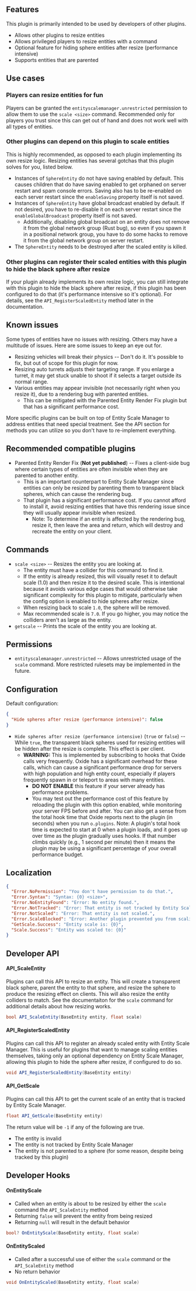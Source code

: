 ## Features

This plugin is primarily intended to be used by developers of other plugins.

- Allows other plugins to resize entities
- Allows privileged players to resize entities with a command
- Optional feature for hiding sphere entities after resize (performance intensive)
- Supports entities that are parented

## Use cases

### Players can resize entities for fun

Players can be granted the `entityscalemanager.unrestricted` permission to allow them to use the `scale <size>` command. Recommended only for players you trust since this can get out of hand and does not work well with all types of entities.

### Other plugins can depend on this plugin to scale entities

This is highly recommended, as opposed to each plugin implementing its own resize logic. Resizing entities has several gotchas that this plugin solves for you, listed below.
- Instances of `SphereEntity` do not have saving enabled by default. This causes children that do have saving enabled to get orphaned on server restart and spam console errors. Saving also has to be re-enabled on each server restart since the `enableSaving` property itself is not saved.
- Instances of `SphereEntity` have global broadcast enabled by default. If not desired, you have to re-disable it on each server restart since the `enableGlobalBroadcast` property itself is not saved.
  - Additionally, disabling global broadcast on an entity does not remove it from the global network group (Rust bug), so even if you spawn it in a positional network group, you have to do some hacks to remove it from the global network group on server restart.
- The `SphereEntity` needs to be destroyed after the scaled entity is killed.

### Other plugins can register their scaled entities with this plugin to hide the black sphere after resize

If your plugin already implements its own resize logic, you can still integrate with this plugin to hide the black sphere after resize, if this plugin has been configured to do that (it's performance intensive so it's optional). For details, see the `API_RegisterScaledEntity` method later in the documentation.

## Known issues

Some types of entities have no issues with resizing. Others may have a multitude of issues. Here are some issues to keep an eye out for.

- Resizing vehicles will break their physics -- Don't do it. It's possible to fix, but out of scope for this plugin for now.
- Resizing auto turrets adjusts their targeting range. If you enlarge a turret, it may get stuck unable to shoot if it selects a target outside its normal range.
- Various entities may appear invisible (not necessarily right when you resize it), due to a rendering bug with parented entities.
  - This can be mitigated with the Parented Entity Render Fix plugin but that has a significant performance cost.

More specific plugins can be built on top of Entity Scale Manager to address entities that need special treatment. See the API section for methods you can utilize so you don't have to re-implement everything.

## Recommended compatible plugins

- Parented Entity Render Fix (**Not yet published**) -- Fixes a client-side bug where certain types of entities are often invisible when they are parented to another entity.
  - This is an important counterpart to Entity Scale Manager since entities can only be resized by parenting them to transparent black spheres, which can cause the rendering bug.
  - That plugin has a significant performance cost. If you cannot afford to install it, avoid resizing entities that have this rendering issue since they will usually appear invisible when resized.
    - Note: To determine if an entity is affected by the rendering bug, resize it, then leave the area and return, which will destroy and recreate the entity on your client.

## Commands

- `scale <size>` -- Resizes the entity you are looking at.
  - The entity must have a collider for this command to find it.
  - If the entity is already resized, this will visually reset it to default scale (1.0) and then resize it to the desired scale. This is intentional because it avoids various edge cases that would otherwise take significant complexity for this plugin to mitigate, particularly when the config option is enabled to hide spheres after resize.
  - When resizing back to scale `1.0`, the sphere will be removed.
  - Max recommended scale is `7.0`. If you go higher, you may notice the colliders aren't as large as the entity.
- `getscale` -- Prints the scale of the entity you are looking at.

## Permissions

- `entityscalemanager.unrestricted` -- Allows unrestricted usage of the `scale` command. More restricted rulesets may be implemented in the future.

## Configuration

Default configuration:

```json
{
  "Hide spheres after resize (performance intensive)": false
}
```

- `Hide spheres after resize (performance intensive)` (`true` or `false`) -- While `true`, the transparent black spheres used for resizing entities will be hidden after the resize is complete. This effect is per client.
  - **WARNING:** This is implemented by subscribing to hooks that Oxide calls very frequently. Oxide has a significant overhead for these calls, which can cause a significant performance drop for servers with high population and high entity count, especially if players frequently spawn in or teleport to areas with many entities.
    - **DO NOT ENABLE** this feature if your server already has performance problems.
    - You may test out the performance cost of this feature by reloading the plugin with this option enabled, while monitoring your server FPS before and after. You can also get a sense from the total hook time that Oxide reports next to the plugin (in seconds) when you run `o.plugins`. Note: A plugin's total hook time is expected to start at 0 when a plugin loads, and it goes up over time as the plugin gradually uses hooks. If that number climbs quickly (e.g., 1 second per minute) then it means the plugin may be using a significant percentage of your overall performance budget.

## Localization

```json
{
  "Error.NoPermission": "You don't have permission to do that.",
  "Error.Syntax": "Syntax: {0} <size>",
  "Error.NoEntityFound": "Error: No entity found.",
  "Error.NotTracked": "Error: That entity is not tracked by Entity Scale Manager.",
  "Error.NotScaled": "Error: That entity is not scaled.",
  "Error.ScaleBlocked": "Error: Another plugin prevented you from scaling that entity to size {0}.",
  "GetScale.Success": "Entity scale is: {0}",
  "Scale.Success": "Entity was scaled to: {0}"
}
```

## Developer API

#### API_ScaleEntity

Plugins can call this API to resize an entity. This will create a transparent black sphere, parent the entity to that sphere, and resize the sphere to produce the resizing effect on clients. This will also resize the entity colliders to match. See the documentaiton for the `scale` command for additional details about how resizing works.

```csharp
bool API_ScaleEntity(BaseEntity entity, float scale)
```

#### API_RegisterScaledEntity

Plugins can call this API to register an already scaled entity with Entity Scale Manager. This is useful for plugins that want to manage scaling entities themselves, taking only an optional dependency on Entity Scale Manager, allowing this plugin to hide the sphere after resize, if configured to do so.

```csharp
void API_RegisterScaledEntity(BaseEntity entity)
```

#### API_GetScale

Plugins can call this API to get the current scale of an entity that is tracked by Entity Scale Manager.

```csharp
float API_GetScale(BaseEntity entity)
```

The return value will be `-1` if any of the following are true.
- The entity is invalid
- The entity is not tracked by Entity Scale Manager
- The entity is not parented to a sphere (for some reason, despite being tracked by this plugin)

## Developer Hooks

#### OnEntityScale

- Called when an entity is about to be resized by either the `scale` command the `API_ScaleEntity` method
- Returning `false` will prevent the entity from being resized
- Returning `null` will result in the default behavior

```csharp
bool? OnEntityScale(BaseEntity entity, float scale)
```

#### OnEntityScaled

- Called after a successful use of either the `scale` command or the `API_ScaleEntity` method
- No return behavior

```csharp
void OnEntityScaled(BaseEntity entity, float scale)
```
